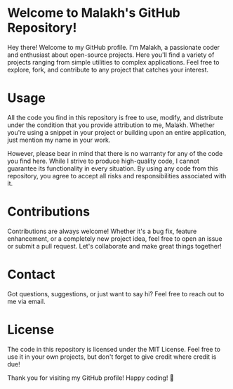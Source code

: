 # Welcome to Malakh's GitHub Repository!

Hey there! Welcome to my GitHub profile. I'm Malakh, a passionate coder and enthusiast about open-source projects. Here you'll find a variety of projects ranging from simple utilities to complex applications. Feel free to explore, fork, and contribute to any project that catches your interest.

# Usage
All the code you find in this repository is free to use, modify, and distribute under the condition that you provide attribution to me, Malakh. Whether you're using a snippet in your project or building upon an entire application, just mention my name in your work.

However, please bear in mind that there is no warranty for any of the code you find here. While I strive to produce high-quality code, I cannot guarantee its functionality in every situation. By using any code from this repository, you agree to accept all risks and responsibilities associated with it.

# Contributions
Contributions are always welcome! Whether it's a bug fix, feature enhancement, or a completely new project idea, feel free to open an issue or submit a pull request. Let's collaborate and make great things together!

# Contact
Got questions, suggestions, or just want to say hi? Feel free to reach out to me via email.

# License
The code in this repository is licensed under the MIT License. Feel free to use it in your own projects, but don't forget to give credit where credit is due!

Thank you for visiting my GitHub profile! Happy coding! 🚀
